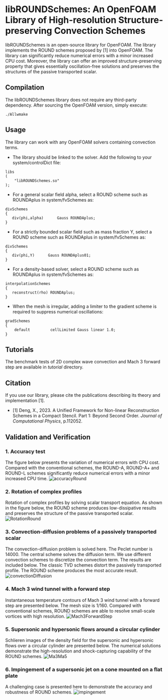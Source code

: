 # libROUNDSchemes: An OpenFOAM Library of High-resolution Structure-preserving Convection Schemes

libROUNDSchemes is an open-source library for OpenFOAM. The library implements the ROUND schemes proposed by [1] into OpenFOAM. The library can significantly reduce numerical errors with a minor increased CPU cost. Moreover, the library can offer an improved structure-preserving property that gives essentially oscillation-free solutions and preserves the structures of the passive transported scalar.

## Compilation

The libROUNDSchemes library does not require any third-party dependency.
After sourcing the OpenFOAM version, simply execute:

```
./Allwmake
```
## Usage

The library can work with any OpenFOAM solvers containing convection terms.

* The library should be linked to the solver. Add the following to your system/controlDict file:

```
libs
(
    "libROUNDSchemes.so" 
);
```

* For a general scalar field alpha, select a ROUND scheme such as ROUNDAplus in system/fvSchemes as:

```
divSchemes
{
   div(phi,alpha)      Gauss ROUNDAplus;
}
```

* For a strictly bounded scalar field such as mass fraction Y, select a ROUND scheme such as ROUNDAplus in system/fvSchemes as:

```
divSchemes
{
   div(phi,Y)      Gauss ROUNDAplus01;
}
```

* For a density-based solver, select a ROUND scheme such as ROUNDAplus in system/fvSchemes as:

```
interpolationSchemes
{
   reconstruct(rho) ROUNDAplus;
}
```
* When the mesh is irregular, adding a limiter to the gradient scheme is required to suppress numerical oscillations:

```
gradSchemes
{
    default         cellLimited Gauss linear 1.0;
}
```

## Tutorials
The benchmark tests of 2D complex wave convection and Mach 3 forward step are available in _tutorial_ directory.

## Citation

If you use our library, please cite the publications describing its theory and implementation [1].
- [1] Deng, X., 2023. A Unified Framework for Non-linear Reconstruction Schemes in a Compact Stencil. Part 1: Beyond Second Order. *Journal of Computational Physics*, p.112052.

## Validation and Verification
### 1. Accuracy test
The figure below presents the variation of numerical errors with CPU cost. Compared with the conventional schemes, the ROUND-A, ROUND-A+ and ROUND-L schemes significantly reduce numerical errors with a minor increased CPU time.
![accuracyRound](https://github.com/advanCFD/libROUNDSchemes/assets/118991833/ba2d8df4-e51a-4e06-9cfd-d2d905b5a0c7)

### 2. Rotation of complex profiles
Rotation of complex profiles by solving scalar transport equation. As shown in the figure below, the ROUND scheme produces low-dissipative results and preserves the structure of the passive transported scalar.
![RotationRound](https://github.com/advanCFD/libROUNDSchemes/assets/118991833/21a3d9f5-485d-4deb-a453-ffcd51e07f66)

### 3. Convection-diffusion problems of a passively transported scalar
The convection-diffusion problem is solved here. The Peclet number is 14000. The central scheme solves the diffusion term. We use different convection schemes to discretize the convection term. The results are included below. The classic TVD schemes distort the passively transported profile. The ROUND scheme produces the most accurate result. 
![convectionDiffusion](https://github.com/advanCFD/libROUNDSchemes/assets/118991833/1988b702-d589-4523-9eb6-27f6417cf022)

### 4. Mach 3 wind tunnel with a forward step
Instantaneous temperature contours of Mach 3 wind tunnel with a forward step are presented below. The mesh size is 1/160. Compared with conventional schemes, ROUND schemes are able to resolve small-scale vortices with high resolution.
![Mach3ForwardStep](https://github.com/advanCFD/libROUNDSchemes/assets/118991833/b27a8245-8bba-4412-b9f2-57e318f0df97)

### 5. Supersonic and hypersonic flows around a circular cylinder
Schlieren images of the density field for the supersonic and hypersonic flows over a circular cylinder are presented below. The numerical solutions demonstrate the high-resolution and shock-capturing capability of the ROUND schemes.
![Ma3Ma5](https://github.com/advanCFD/libROUNDSchemes/assets/118991833/bdb9eebe-6aef-4fb1-8e6a-2fb3bebe1662)

### 6. Impingement of a supersonic jet on a cone mounted on a flat plate
A challenging case is presented here to demonstrate the accuracy and robustness of ROUND schemes.
![impingement](https://github.com/advanCFD/libROUNDSchemes/assets/118991833/b8a7af05-9b1e-48c6-a5ee-9031b8cc980d)


